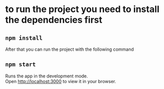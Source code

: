 # to run the project you need to install the dependencies first

## `npm install`

After that you can run the project with the following command

## `npm start`

Runs the app in the development mode.\
Open [http://localhost:3000](http://localhost:3000) to view it in your browser.
